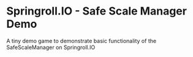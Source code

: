 # Springroll.IO - Safe Scale Manager Demo

A tiny demo game to demonstrate basic functionality of the SafeScaleManager on Springroll.IO